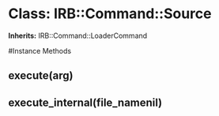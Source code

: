 # Class: IRB::Command::Source
**Inherits:** IRB::Command::LoaderCommand
    




#Instance Methods
## execute(arg) [](#method-i-execute)

## execute_internal(file_namenil) [](#method-i-execute_internal)

